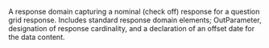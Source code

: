 A response domain capturing a nominal (check off) response for a question grid response. Includes standard response domain elements; OutParameter, designation of response cardinality, and a declaration of an offset date for the data content.